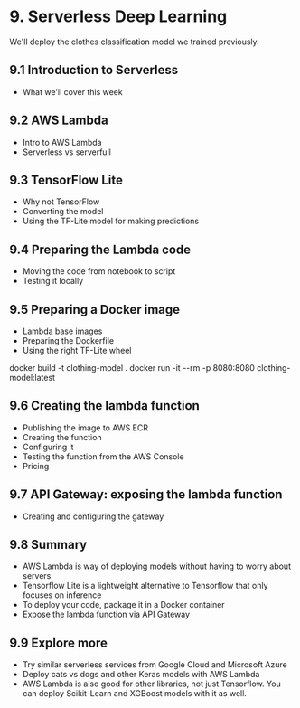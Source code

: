 # 9. Serverless Deep Learning

We'll deploy the clothes classification model we trained previously. 

## 9.1 Introduction to Serverless 

* What we'll cover this week


## 9.2 AWS Lambda

* Intro to AWS Lambda
* Serverless vs serverfull


## 9.3 TensorFlow Lite

* Why not TensorFlow
* Converting the model
* Using the TF-Lite model for making predictions


## 9.4 Preparing the Lambda code

* Moving the code from notebook to script
* Testing it locally


## 9.5 Preparing a Docker image

* Lambda base images
* Preparing the Dockerfile
* Using the right TF-Lite wheel

docker build -t clothing-model .
docker run -it --rm -p 8080:8080 clothing-model:latest


## 9.6 Creating the lambda function

* Publishing the image to AWS ECR
* Creating the function
* Configuring it
* Testing the function from the AWS Console
* Pricing


## 9.7 API Gateway: exposing the lambda function

* Creating and configuring the gateway


## 9.8 Summary 

* AWS Lambda is way of deploying models without having to worry about servers
* Tensorflow Lite is a lightweight alternative to Tensorflow that only focuses on inference
* To deploy your code, package it in a Docker container
* Expose the lambda function via API Gateway


## 9.9 Explore more

* Try similar serverless services from Google Cloud and Microsoft Azure
* Deploy cats vs dogs and other Keras models with AWS Lambda
* AWS Lambda is also good for other libraries, not just Tensorflow. You can deploy Scikit-Learn and XGBoost models with it as well.